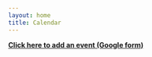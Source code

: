 ```yaml
---
layout: home
title: Calendar
---
```

**[Click here to add an event (Google form)](https://forms.gle/9Cb2oSwamWKdqRru8)**
<html>
    <head>
        <meta name="viewport" content="initial-scale=1, maximum-scale=1">
        <title>Calendar</title>
        <meta property="og:title" content="Experimental Sounding Finland" />
        <meta property="og:type" content="website">
        <meta property="og:description" content="An event calendar for the experimental sonic communities and individuals in Finland" />
        <!-- <meta property="og:image" content="URL of the image you want to show in the preview." /> -->
        <!-- <<meta property="og:url" content="URL of your website." /> -->
        <!--<script src="/assets/colorTitle.js"></script>/> -->
        <script src="https://cdnjs.cloudflare.com/ajax/libs/PapaParse/5.3.0/papaparse.min.js"></script>
  <link rel="preload" href="https://fonts.googleapis.com/css2?family=Atkinson+Hyperlegible:ital,wght@0,400;0,700;1,400;1,700&display=swap" as="font" type="font/woff2" crossorigin>
    </head>
    <body>
        <div id="events-list" style="width:100%">
            <script src="/assets/GCalFetcher.js"></script>
        </div>
        <script src="/assets/disableLinks.js"></script>
    </body>
</html>
